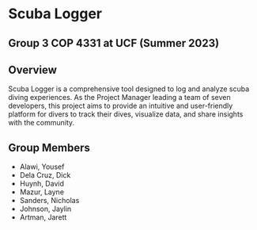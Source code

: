 # Scuba Logger 
## Group 3 COP 4331 at UCF (Summer 2023)

## Overview
Scuba Logger is a comprehensive tool designed to log and analyze scuba diving experiences. As the Project Manager leading a team of seven developers, this project aims to provide an intuitive and user-friendly platform for divers to track their dives, visualize data, and share insights with the community.


## Group Members
+ Alawi, Yousef
+ Dela Cruz, Dick
+ Huynh, David
+ Mazur, Layne
+ Sanders, Nicholas
+ Johnson, Jaylin
+ Artman, Jarett 
